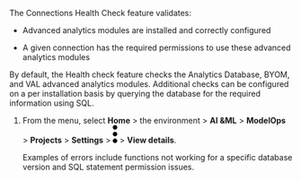 The Connections Health Check feature validates:

-   Advanced analytics modules are installed and correctly configured


-   A given connection has the required permissions to use these advanced analytics modules


By default, the Health check feature checks the Analytics Database, BYOM, and VAL advanced analytics modules. Additional checks can be configured on a per installation basis by querying the database for the required information using SQL.

1.  From the menu, select **Home** > the environment > **AI &ML** > **ModelOps** > **Projects** > **Settings** > ![kebab menu](Images/zsz1597101912145.svg) > **View details**.

    Examples of errors include functions not working for a specific database version and SQL statement permission issues.



